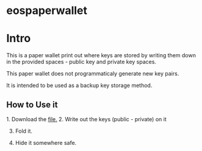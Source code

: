 # eospaperwallet


<h1>Intro</h1>
This is a paper wallet print out where keys are stored by writing them down in the provided spaces - public key and private key spaces.

This paper wallet does not programmaticaly generate new key pairs.

It is intended to be used as a backup key storage method.

<h2>How to Use it</h2>
1. Download the <a href="https://github.com/eosnairobi/eospaperwallet/blob/master/EOS-Paper-wallet.png">file.</a>
2. Write out the keys (public - private) on it 

3. Fold it.

4. Hide it somewhere safe.
